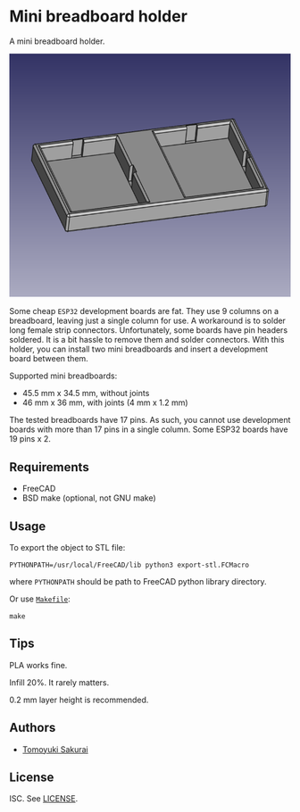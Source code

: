 # Mini breadboard holder

A mini breadboard holder.

![Screenshot](assets/two-mini-breadboards.png)

Some cheap `ESP32` development boards are fat. They use 9 columns on a
breadboard, leaving just a single column for use. A workaround is to solder
long female strip connectors. Unfortunately, some boards have pin headers
soldered. It is a bit hassle to remove them and solder connectors. With this
holder, you can install two mini breadboards and insert a development board
between them.

Supported mini breadboards:

* 45.5 mm x 34.5 mm, without joints
* 46 mm x 36 mm, with joints (4 mm x 1.2 mm)

The tested breadboards have 17 pins. As such, you cannot use development
boards with more than 17 pins in a single column. Some ESP32 boards have 19
pins x 2.

## Requirements

- FreeCAD
- BSD make (optional, not GNU make)

## Usage

To export the object to STL file:

```console
PYTHONPATH=/usr/local/FreeCAD/lib python3 export-stl.FCMacro
```

where `PYTHONPATH` should be path to FreeCAD python library directory.

Or use [`Makefile`](Makefile):

```console
make
```
## Tips

PLA works fine.

Infill 20%. It rarely matters.

0.2 mm layer height is recommended.

## Authors

- [Tomoyuki Sakurai](https://github.com/trombik)

## License

ISC. See [LICENSE](LICENSE).
